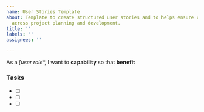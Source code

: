 ```yaml
---
name: User Stories Template
about: Template to create structured user stories and to helps ensure consistency
  across project planning and development.
title: ''
labels: ''
assignees: ''

---
```


As a *[user role**, I want to **capability** so that **benefit**

### Tasks

- [ ]
- [ ]
- [ ]
